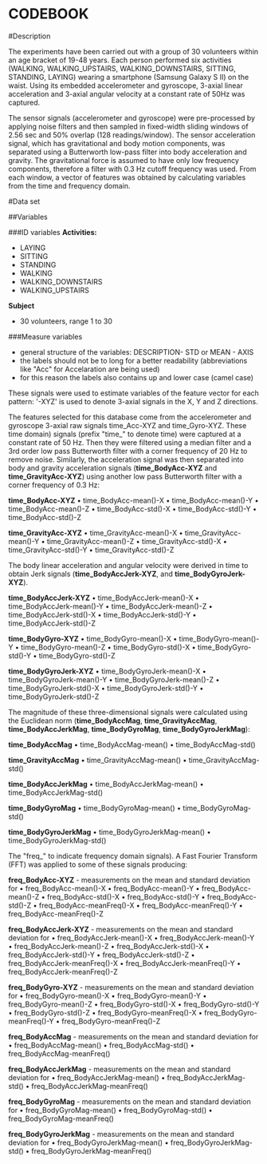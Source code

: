 CODEBOOK
========

#Description

The experiments have been carried out with a group of 30 volunteers within an age bracket of 19-48 years. Each person performed six activities (WALKING, WALKING_UPSTAIRS, WALKING_DOWNSTAIRS, SITTING, STANDING, LAYING) wearing a smartphone (Samsung Galaxy S II) on the waist. Using its embedded accelerometer and gyroscope, 3-axial linear acceleration and 3-axial angular velocity at a constant rate of 50Hz was captured.

The sensor signals (accelerometer and gyroscope) were pre-processed by applying noise filters and then sampled in fixed-width sliding windows of 2.56 sec and 50% overlap (128 readings/window). The sensor acceleration signal, which has gravitational and body motion components, was separated using a Butterworth low-pass filter into body acceleration and gravity. The gravitational force is assumed to have only low frequency components, therefore a filter with 0.3 Hz cutoff frequency was used. From each window, a vector of features was obtained by calculating variables from the time and frequency domain. 


#Data set

##Variables

###ID variables 
**Activities:**
- LAYING
- SITTING
- STANDING
- WALKING
- WALKING_DOWNSTAIRS
- WALKING_UPSTAIRS

**Subject**
- 30 volunteers, range 1 to 30

###Measure variables 
- general structure of the variables: DESCRIPTION- STD or MEAN - AXIS
- the labels should not be to long for a better readability (abbreviations like "Acc" for Accelaration are being used) 
- for this reason the labels also contains up and lower case (camel case)

These signals were used to estimate variables of the feature vector for each pattern: '-XYZ' is used to denote 3-axial signals in the X, Y and Z directions.

The features selected for this database come from the accelerometer and gyroscope 3-axial raw signals time_Acc-XYZ and time_Gyro-XYZ. These time domain) signals (prefix "time_" to denote time) were captured at a constant rate of 50 Hz. Then they were filtered using a median filter and a 3rd order low pass Butterworth filter with a corner frequency of 20 Hz to remove noise. Similarly, the acceleration signal was then separated into body and gravity acceleration signals (**time_BodyAcc-XYZ** and **time_GravityAcc-XYZ**) using another low pass Butterworth filter with a corner frequency of 0.3 Hz: 

**time_BodyAcc-XYZ**
•	time_BodyAcc-mean()-X
•	time_BodyAcc-mean()-Y
•	time_BodyAcc-mean()-Z
•	time_BodyAcc-std()-X
•	time_BodyAcc-std()-Y
•	time_BodyAcc-std()-Z

**time_GravityAcc-XYZ**
•	time_GravityAcc-mean()-X
•	time_GravityAcc-mean()-Y
•	time_GravityAcc-mean()-Z
•	time_GravityAcc-std()-X
•	time_GravityAcc-std()-Y
•	time_GravityAcc-std()-Z


The body linear acceleration and angular velocity were derived in time to obtain Jerk signals (**time_BodyAccJerk-XYZ**,  and
**time_BodyGyroJerk-XYZ**). 


**time_BodyAccJerk-XYZ**
•	time_BodyAccJerk-mean()-X
•	time_BodyAccJerk-mean()-Y
•	time_BodyAccJerk-mean()-Z
•	time_BodyAccJerk-std()-X
•	time_BodyAccJerk-std()-Y
•	time_BodyAccJerk-std()-Z

**time_BodyGyro-XYZ**
•	time_BodyGyro-mean()-X
•	time_BodyGyro-mean()-Y
•	time_BodyGyro-mean()-Z
•	time_BodyGyro-std()-X
•	time_BodyGyro-std()-Y
•	time_BodyGyro-std()-Z

**time_BodyGyroJerk-XYZ**
•	time_BodyGyroJerk-mean()-X
•	time_BodyGyroJerk-mean()-Y
•	time_BodyGyroJerk-mean()-Z
•	time_BodyGyroJerk-std()-X
•	time_BodyGyroJerk-std()-Y
•	time_BodyGyroJerk-std()-Z


The magnitude of these three-dimensional signals were calculated using the Euclidean norm (**time_BodyAccMag**, **time_GravityAccMag**, **time_BodyAccJerkMag**, **time_BodyGyroMag**, **time_BodyGyroJerkMag**):

**time_BodyAccMag**
•	time_BodyAccMag-mean()
•	time_BodyAccMag-std()

**time_GravityAccMag**
•	time_GravityAccMag-mean()
•	time_GravityAccMag-std()

**time_BodyAccJerkMag**
•	time_BodyAccJerkMag-mean()
•	time_BodyAccJerkMag-std()

**time_BodyGyroMag**
•	time_BodyGyroMag-mean()
•	time_BodyGyroMag-std()

**time_BodyGyroJerkMag**
•	time_BodyGyroJerkMag-mean()
•	time_BodyGyroJerkMag-std()


 The "freq_" to indicate frequency domain signals).
 A Fast Fourier Transform (FFT) was applied to some of these signals producing: 
 
**freq_BodyAcc-XYZ** - measurements on the mean and standard deviation for
•	freq_BodyAcc-mean()-X
•	freq_BodyAcc-mean()-Y
•	freq_BodyAcc-mean()-Z
•	freq_BodyAcc-std()-X
•	freq_BodyAcc-std()-Y
•	freq_BodyAcc-std()-Z
•	freq_BodyAcc-meanFreq()-X
•	freq_BodyAcc-meanFreq()-Y
•	freq_BodyAcc-meanFreq()-Z

**freq_BodyAccJerk-XYZ** - measurements on the mean and standard deviation for
•	freq_BodyAccJerk-mean()-X
•	freq_BodyAccJerk-mean()-Y
•	freq_BodyAccJerk-mean()-Z
•	freq_BodyAccJerk-std()-X
•	freq_BodyAccJerk-std()-Y
•	freq_BodyAccJerk-std()-Z
•	freq_BodyAccJerk-meanFreq()-X
•	freq_BodyAccJerk-meanFreq()-Y
•	freq_BodyAccJerk-meanFreq()-Z

**freq_BodyGyro-XYZ** - measurements on the mean and standard deviation for
•	freq_BodyGyro-mean()-X
•	freq_BodyGyro-mean()-Y
•	freq_BodyGyro-mean()-Z
•	freq_BodyGyro-std()-X
•	freq_BodyGyro-std()-Y
•	freq_BodyGyro-std()-Z
•	freq_BodyGyro-meanFreq()-X
•	freq_BodyGyro-meanFreq()-Y
•	freq_BodyGyro-meanFreq()-Z

**freq_BodyAccMag** - measurements on the mean and standard deviation for
•	freq_BodyAccMag-mean()
•	freq_BodyAccMag-std()
•	freq_BodyAccMag-meanFreq()

**freq_BodyAccJerkMag** - measurements on the mean and standard deviation for
•	freq_BodyAccJerkMag-mean()
•	freq_BodyAccJerkMag-std()
•	freq_BodyAccJerkMag-meanFreq()

**freq_BodyGyroMag** - measurements on the mean and standard deviation for
• freq_BodyGyroMag-mean()
•	freq_BodyGyroMag-std()
•	freq_BodyGyroMag-meanFreq()

**freq_BodyGyroJerkMag** - measurements on the mean and standard deviation for
•	freq_BodyGyroJerkMag-mean()
•	freq_BodyGyroJerkMag-std()
•	freq_BodyGyroJerkMag-meanFreq()
